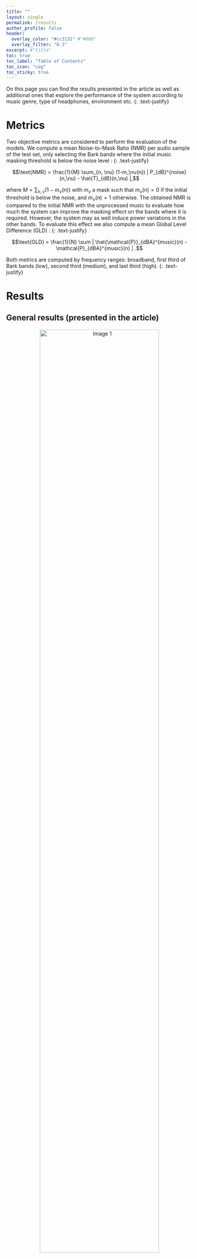 ```yaml
---
title: ""
layout: single
permalink: /results
author_profile: false
header:
  overlay_color: "#cc3131" #"#000"
  overlay_filter: "0.3"
excerpt: #"title"
toc: true
toc_label: "Table of Contents"
toc_icon: "cog"
toc_sticky: true
---
```


On this page you can find the results presented in the article as well as additional ones that explore the performance of the system according to music genre, type of headphones, environment etc. 
{: .text-justify}

# Metrics

Two objective metrics are considered to perform the evaluation of the models. We compute a mean Noise-to-Mask Ratio (NMR) per audio sample of the test set, only selecting the Bark bands where the initial music masking threshold is below the noise level :
{: .text-justify}

$$\text{NMR} = \frac{1}{M} \sum_{n, \nu} (1-m_\nu(n)) | P_{dB}^{noise}(n,\nu) - \hat{T}_{dB}(n,\nu) |,$$

where $M = \sum_{n, \nu} (1-m_\nu(n))$ with $m_\nu$ a mask such that $m_\nu(n) = 0$ if the initial threshold is below the noise, and $m_\nu(n) = 1$ otherwise. The obtained NMR is compared to the initial NMR with the unprocessed music to evaluate how much the system can improve the masking effect on the bands where it is required. However, the system may as well induce power variations in the other bands. To evaluate this effect we also compute a mean Global Level Difference (GLD) : 
{: .text-justify}

$$\text{GLD} = \frac{1}{N} \sum | \hat{\mathcal{P}}_{dBA}^{music}(n) - \mathcal{P}_{dBA}^{music}(n) | .$$

Both metrics are computed by frequency ranges: broadband, first third of Bark bands (low), second third (medium), and last third (high). 
{: .text-justify}
# Results

## General results (presented in the article)

<html lang="fr">
<head>
    <meta charset="UTF-8">
    <meta name="viewport" content="width=device-width, initial-scale=1.0">
    <title></title>
    <style>
        /* Conteneur pour centrer les images */
        .image-container {
            text-align: center; /* Centre le contenu à l'intérieur du conteneur */
        }
        /* Style des images */
        .image-container img {
            display: block; /* Affiche les images comme des éléments de bloc */
            margin: 20px auto; /* Centre les images horizontalement avec une marge automatique */
            width: 80%; /* Définit la largeur des images à 80% du conteneur parent */
            max-width: 800px; /* Optionnel : limite la largeur maximale des images */
            height: auto; /* Maintient le ratio d'aspect des images */
        }
    </style>
</head>
<body>
    <div class="image-container">
        <!-- Les images à afficher côte à côte -->
        <img src="figures/nmr-1.png" alt="Image 1">
        <img src="figures/gld-1.png" alt="Image 2">
    </div>
</body>
</html>

## Earbuds impact

The noises on the test are filtered with the frequency responses of 3 models of earbuds to reproduce their respective passive attenuations : 
- Bose headphones QuietComfort
- Sony earbuds WF-1000XM4 with sound isolating sleeves
- Apple Airpods with smooth tips
{: .text-justify}
![image-center](figures/earbuds_fr.png){: .align-center}
The Bose and Sony headphones act as low-pass filters while the Airpods have a much smoother effect.

Per model of headphones the obtained results are :

![image-center](figures/earbuds_nmr.png){: .align-center}
![image-center](figures/earbuds_gld.png){: .align-center}



